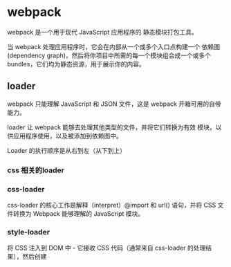 # webpack
webpack 是一个用于现代 JavaScript 应用程序的 静态模块打包工具。

当 webpack 处理应用程序时，它会在内部从一个或多个入口点构建一个 依赖图(dependency graph)，然后将你项目中所需的每一个模块组合成一个或多个 bundles，它们均为静态资源，用于展示你的内容。

## loader

webpack 只能理解 JavaScript 和 JSON 文件，这是 webpack 开箱可用的自带能力。

loader 让 webpack 能够去处理其他类型的文件，并将它们转换为有效 模块，以供应用程序使用，以及被添加到依赖图中。

Loader 的执行顺序是从右到左（从下到上）

### css 相关的loader

### css-loader
css-loader 的核心工作是解释（interpret）@import 和 url() 语句，并将 CSS 文件转换为 Webpack 能够理解的 JavaScript 模块。

### style-loader
将 CSS 注入到 DOM 中 - 它接收 CSS 代码（通常来自 css-loader 的处理结果），然后创建 <style> 标签并将 CSS 插入到 HTML 文档的 <head> 中。

### vue-style-loader
style-loader 的 "Vue 定制增强版"。
继承了 style-loader 的所有核心功能，并在此基础上为 Vue 的单文件组件（.vue 文件）添加了服务器端渲染（SSR）和热重载（HMR）等关键特性的支持。

## 插件(plugin)

插件则可以用于执行范围更广的任务。包括：打包优化，资源管理，注入环境变量。

### MiniCssExtractPlugin
对于生产环境，我们通常不会用 style-loader（它会把样式注入到 JS 里），而是使用 mini-css-extract-plugin 对应的 loader。

## webpack经典配置


tree-shaking 

拆包

## Webpack Dev Server 做了那些事情
1. 启动一个本地开发服务器( Express 框架构)
2. 编译和监听源代码:将编译结果保存在内存中
3. 提供资源服务
4. 实现热模块替换 (HMR - Hot Module Replacement)
5. 提供代理功能 (Proxy)：解决跨域问题
6. 提供友好的开发体验功能

### 热更新
1. 监听文件：Webpack Dev Server（实际上是底层的 webpack 编译器）会监视你的源代码文件系统中的所有文件。当它检测到一个文件被修改并保存时：

2. 增量编译：它不会重新构建整个项目，而是只重新编译更改过的模块及其依赖。这比完整构建要快得多。

3. 推送更新：编译完成后，Webpack Dev Server 通过 WebSocket 连接向浏览器主动推送一条消息，通知浏览器有模块已经更新。

4. 应用更新：浏览器接收到通知后，HMR 运行时会尝试替换、添加或删除正在运行的应用程序中的模块，而无需完全刷新整个页面。这保留了应用程序的当前状态（例如，你在输入框里输入的文字、组件的状态等）。


## chainWebpack用法

webpack-chain 的语法

## 参考文档
1. https://webpack.docschina.org/configuration/dev-server/#root